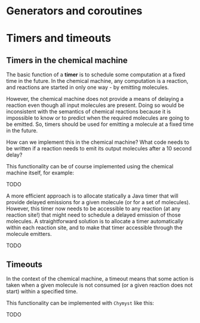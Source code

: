 <link href="{{ site.github.url }}/tables.css" rel="stylesheet" />

# Generators and coroutines

# Timers and timeouts

## Timers in the chemical machine

The basic function of a **timer** is to schedule some computation at a fixed time in the future.
In the chemical machine, any computation is a reaction, and reactions are started in only one way - by emitting molecules.

However, the chemical machine does not provide a means of delaying a reaction even though all input molecules are present.
Doing so would be inconsistent with the semantics of chemical reactions because it is impossible to know or to predict when the required molecules are going to be emitted.
So, timers should be used for emitting a molecule at a fixed time in the future.

How can we implement this in the chemical machine?
What code needs to be written if a reaction needs to emit its output molecules after a 10 second delay?

This functionality can be of course implemented using the chemical machine itself, for example:

TODO

A more efficient approach is to allocate statically a Java timer that will provide delayed emissions for a given molecule (or for a set of molecules).
However, this timer now needs to be accessible to any reaction (at any reaction site!) that might need to schedule a delayed emission of those molecules.
A straightforward solution is to allocate a timer automatically within each reaction site, and to make that timer accessible through the molecule emitters.

TODO

## Timeouts

In the context of the chemical machine, a timeout means that some action is taken when a given molecule is not consumed (or a given reaction does not start) within a specified time.

This functionality can be implemented with `Chymyst` like this:

TODO

